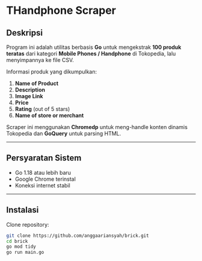 # THandphone Scraper

## Deskripsi  
Program ini adalah utilitas berbasis **Go** untuk mengekstrak **100 produk teratas** dari kategori **Mobile Phones / Handphone** di Tokopedia, lalu menyimpannya ke file CSV.  

Informasi produk yang dikumpulkan:  
1. **Name of Product**  
2. **Description**  
3. **Image Link**  
4. **Price**  
5. **Rating** (out of 5 stars)  
6. **Name of store or merchant**  

Scraper ini menggunakan **Chromedp** untuk meng-handle konten dinamis Tokopedia dan **GoQuery** untuk parsing HTML.  

---

## Persyaratan Sistem
- Go 1.18 atau lebih baru  
- Google Chrome terinstal  
- Koneksi internet stabil  

---

## Instalasi
Clone repository:
```bash
git clone https://github.com/anggaariansyah/brick.git
cd brick
go mod tidy
go run main.go

